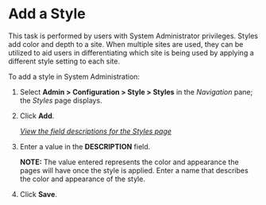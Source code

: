 # Add a Style

This task is performed by users with System Administrator privileges.
Styles add color and depth to a site. When multiple sites are used, they
can be utilized to aid users in differentiating which site is being used
by applying a different style setting to each site.

To add a style in System Administration:

1.  Select **Admin \> Configuration \> Style \> Styles** in the
    *Navigation* pane; the *Styles* page displays.

2.  Click **Add**.
    
    *[View the field descriptions for the Styles
    page](../Page_Desc/Styles_H.htm)*

3.  Enter a value in the **DESCRIPTION** field.
    
    **NOTE:** The value entered represents the color and appearance the
    pages will have once the style is applied. Enter a name that
    describes the color and appearance of the style.

4.  Click **Save**.
